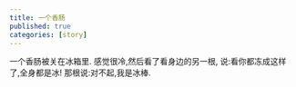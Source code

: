 ```yaml
---
title: 一个香肠
published: true
categories: [story]
---
```


一个香肠被关在冰箱里.
感觉很冷,然后看了看身边的另一根,
说:看你都冻成这样了,全身都是冰!
那根说:对不起,我是冰棒.


